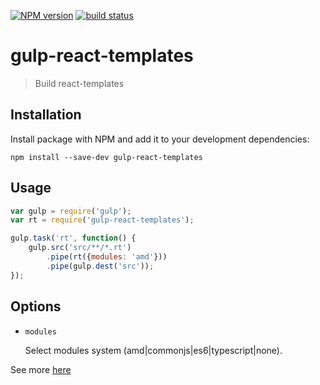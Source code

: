 [![NPM version][npm-image]][npm-url]
[![build status][travis-image]][travis-url]

# gulp-react-templates

> Build react-templates

## Installation

Install package with NPM and add it to your development dependencies:

`npm install --save-dev gulp-react-templates`

## Usage

```javascript
var gulp = require('gulp');
var rt = require('gulp-react-templates');

gulp.task('rt', function() {
    gulp.src('src/**/*.rt')
        .pipe(rt({modules: 'amd'}))
        .pipe(gulp.dest('src'));
});
```

## Options

- `modules`

	Select modules system (amd|commonjs|es6|typescript|none).

See more [here](https://github.com/wix/react-templates/blob/gh-pages/docs/cli.md)

[npm-image]: https://img.shields.io/npm/v/gulp-react-templates.svg?style=flat-square
[npm-url]: https://npmjs.org/package/gulp-react-templates
[travis-image]: https://img.shields.io/travis/wix/gulp-react-templates/master.svg?style=flat-square
[travis-url]: https://travis-ci.org/wix/gulp-react-templates
